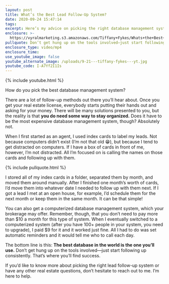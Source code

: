 ```yaml
---
layout: post
title: What’s the Best Lead Follow-Up System?
date: 2020-09-24 15:47:14
tags:
excerpt: Here’s my advice on picking the right database management system.
enclosure: >-
  https://vyralmarketing.s3.amazonaws.com/Tiffany+Fykes/Whats+the+Best+Lead+Follow-Up+System_.mp4
pullquote: Don’t get hung up on the tools involved—just start following up consistently.
enclosure_type: video/mp4
enclosure_time:
use_youtube_image: false
youtube_alternate_image: /uploads/9-21---tiffany-fykes---yt.jpg
youtube_code: I-A7Yf2I1Is
---
```


{% include youtube.html %}

How do you pick the best database management system?

There are a lot of follow-up methods out there you’ll hear about. Once you get your real estate license, everybody starts putting their hands out and asking for your money. There will be many solutions presented to you, but the reality is that **you do need some way to stay organized.** Does it have to be the most expensive database management system, though? Absolutely not.

When I first started as an agent, I used index cards to label my leads. Not because computers didn’t exist (I’m not that old 😁), but because I tend to get distracted on computers. If I have a box of cards in front of me, however, I’m not distracted. All I’m focused on is calling the names on those cards and following up with them.&nbsp;

{% include pullquote.html %}

I stored all of my index cards in a folder, separated them by month, and moved them around manually. After I finished one month’s worth of cards, I’d move them into whatever date I needed to follow up with them next. If I got a lead I met at an open house, for example, I’d schedule them for the next month or keep them in the same month. It can be that simple\!

You can also get a computerized database management system, which your brokerage may offer. Remember, though, that you don’t need to pay more than $10 a month for this type of system. When I eventually switched to a computerized system (after you have 100+ people in your system, you need to upgrade), I paid $9 for it and it worked just fine. All I had to do was set automatic reminders and it would tell me who to call each day.&nbsp;

The bottom line is this: **The best database in the world is the one you’ll use.** Don’t get hung up on the tools involved—just start following up consistently. That’s where you’ll find success.

If you’d like to know more about picking the right lead follow-up system or have any other real estate questions, don’t hesitate to reach out to me. I’m here to help.